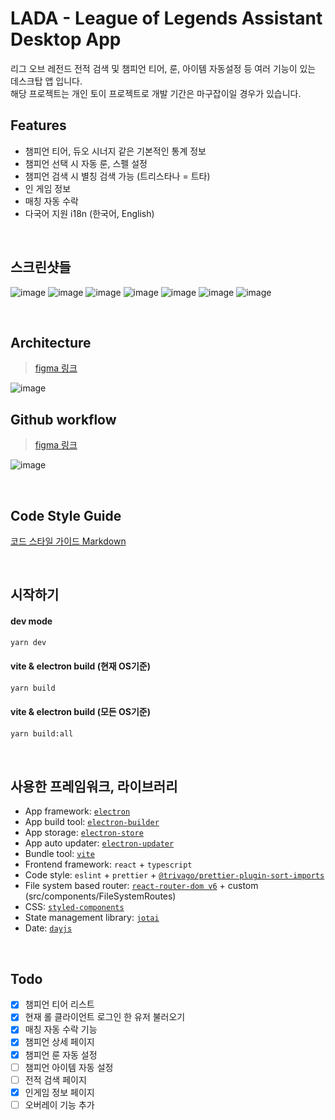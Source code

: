 # LADA - League of Legends Assistant Desktop App

리그 오브 레전드 전적 검색 및 챔피언 티어, 룬, 아이템 자동설정 등 여러 기능이 있는 데스크탑 앱 입니다.<br />
해당 프로젝트는 개인 토이 프로젝트로 개발 기간은 마구잡이일 경우가 있습니다.<br />

## Features
- 챔피언 티어, 듀오 시너지 같은 기본적인 통계 정보
- 챔피언 선택 시 자동 룬, 스펠 설정
- 챔피언 검색 시 별칭 검색 가능 (트리스타나 = 트타)
- 인 게임 정보
- 매칭 자동 수락
- 다국어 지원 i18n (한국어, English)

<br />

## 스크린샷들

![image](https://github.com/2skydev/LADA/assets/43225384/d3d9a37c-3b26-4d2d-ad58-782c37b95240)
![image](https://github.com/2skydev/LADA/assets/43225384/d1fdfd9b-338f-42bb-8aec-44c5997e5495)
![image](https://github.com/2skydev/LADA/assets/43225384/842dbbc4-3d9b-452e-9b71-e52e66930b4e)
![image](https://github.com/2skydev/LADA/assets/43225384/9a0deb72-934b-4643-9e9a-56a6d6616a01)
![image](https://github.com/2skydev/LADA/assets/43225384/cb186443-6477-4942-933a-5b639cb8cc34)
![image](https://github.com/2skydev/LADA/assets/43225384/804708fb-256f-4883-9542-5c8f3a5a97b6)
![image](https://github.com/2skydev/LADA/assets/43225384/71a44a18-f6e5-4908-92d6-989fdd9f4d6a)

<br />

## Architecture

> [figma 링크](https://www.figma.com/file/qJrFt4YVAZX5UdbeKLx6xA/LADA?type=whiteboard&t=oozV2tgJvZuRd6S4-1)

![image](https://github.com/2skydev/LADA/assets/43225384/a4de6e74-4788-424c-a3f0-a329c853789a)


## Github workflow

> [figma 링크](https://www.figma.com/file/qJrFt4YVAZX5UdbeKLx6xA/LADA?type=whiteboard&t=oozV2tgJvZuRd6S4-1)

![image](https://github.com/2skydev/LADA/assets/43225384/69dc01b1-0fab-4305-9e69-6821555119fe)

<br />

## Code Style Guide

[코드 스타일 가이드 Markdown](https://github.com/2skydev/LADA/blob/main/CODE_STYLES.md)

<br />

## 시작하기

#### dev mode

```bash
yarn dev
```

#### vite & electron build (현재 OS기준)

```bash
yarn build
```

#### vite & electron build (모든 OS기준)

```bash
yarn build:all
```

<br />

## 사용한 프레임워크, 라이브러리

- App framework: [`electron`](https://www.electronjs.org/)
- App build tool: [`electron-builder`](https://www.electron.build/)
- App storage: [`electron-store`](https://github.com/sindresorhus/electron-store)
- App auto updater: [`electron-updater`](https://www.electron.build/auto-update)
- Bundle tool: [`vite`](https://vitejs.dev/)
- Frontend framework: `react` + `typescript`
- Code style: `eslint` + `prettier` + [`@trivago/prettier-plugin-sort-imports`](https://github.com/trivago/prettier-plugin-sort-imports)
- File system based router: [`react-router-dom v6`](https://reactrouter.com/docs/en/v6) + custom (src/components/FileSystemRoutes)
- CSS: [`styled-components`](https://styled-components.com/)
- State management library: [`jotai`](https://jotai.org/)
- Date: [`dayjs`](https://day.js.org/)

<br />

## Todo

- [x] 챔피언 티어 리스트
- [x] 현재 롤 클라이언트 로그인 한 유저 불러오기
- [x] 매칭 자동 수락 기능
- [x] 챔피언 상세 페이지
- [x] 챔피언 룬 자동 설정
- [ ] 챔피언 아이템 자동 설정
- [ ] 전적 검색 페이지
- [x] 인게임 정보 페이지
- [ ] 오버레이 기능 추가
